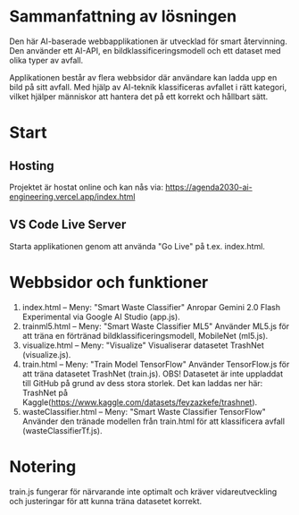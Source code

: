 # Sammanfattning av lösningen

Den här AI-baserade webbapplikationen är utvecklad för smart återvinning. Den använder ett AI-API, en bildklassificeringsmodell och ett dataset med olika typer av avfall.

Applikationen består av flera webbsidor där användare kan ladda upp en bild på sitt avfall. Med hjälp av AI-teknik klassificeras avfallet i rätt kategori, vilket hjälper människor att hantera det på ett korrekt och hållbart sätt.

# Start

## Hosting

Projektet är hostat online och kan nås via: https://agenda2030-ai-engineering.vercel.app/index.html

## VS Code Live Server

Starta applikationen genom att använda "Go Live" på t.ex. index.html.

# Webbsidor och funktioner

1. index.html – Meny: "Smart Waste Classifier"
   Anropar Gemini 2.0 Flash Experimental via Google AI Studio (app.js).
2. trainml5.html – Meny: "Smart Waste Classifier ML5"
   Använder ML5.js för att träna en förtränad bildklassificeringsmodell, MobileNet (ml5.js).
3. visualize.html – Meny: "Visualize"
   Visualiserar datasetet TrashNet (visualize.js).
4. train.html – Meny: "Train Model TensorFlow"
   Använder TensorFlow.js för att träna datasetet TrashNet (train.js).
   OBS! Datasetet är inte uppladdat till GitHub på grund av dess stora storlek.
   Det kan laddas ner här: TrashNet på Kaggle(https://www.kaggle.com/datasets/feyzazkefe/trashnet).
5. wasteClassifier.html – Meny: "Smart Waste Classifier TensorFlow"
   Använder den tränade modellen från train.html för att klassificera avfall (wasteClassifierTf.js).

# Notering

train.js fungerar för närvarande inte optimalt och kräver vidareutveckling och justeringar för att kunna träna datasetet korrekt.
